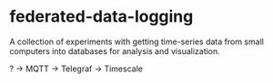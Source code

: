 # federated-data-logging

A collection of experiments with getting time-series data from small computers into databases for analysis and visualization.

? -> MQTT -> Telegraf -> Timescale
